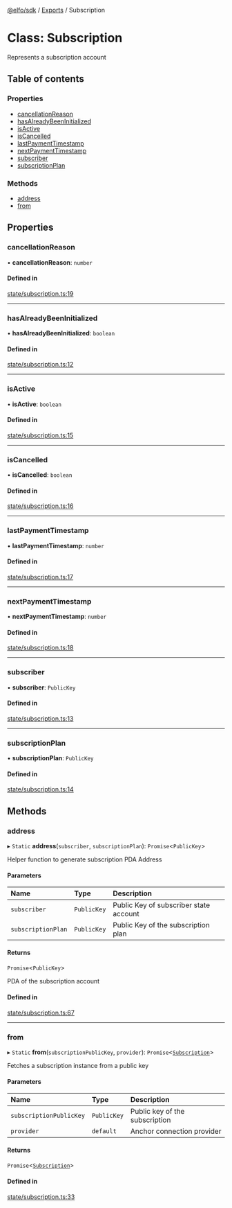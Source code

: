 [@elfo/sdk](../README.md) / [Exports](../modules.md) / Subscription

# Class: Subscription

Represents a subscription account

## Table of contents

### Properties

- [cancellationReason](Subscription.md#cancellationreason)
- [hasAlreadyBeenInitialized](Subscription.md#hasalreadybeeninitialized)
- [isActive](Subscription.md#isactive)
- [isCancelled](Subscription.md#iscancelled)
- [lastPaymentTimestamp](Subscription.md#lastpaymenttimestamp)
- [nextPaymentTimestamp](Subscription.md#nextpaymenttimestamp)
- [subscriber](Subscription.md#subscriber)
- [subscriptionPlan](Subscription.md#subscriptionplan)

### Methods

- [address](Subscription.md#address)
- [from](Subscription.md#from)

## Properties

### cancellationReason

• **cancellationReason**: `number`

#### Defined in

[state/subscription.ts:19](https://github.com/subrina-protocol/subrina-sdk/blob/21d16a2/src/state/subscription.ts#L19)

___

### hasAlreadyBeenInitialized

• **hasAlreadyBeenInitialized**: `boolean`

#### Defined in

[state/subscription.ts:12](https://github.com/subrina-protocol/subrina-sdk/blob/21d16a2/src/state/subscription.ts#L12)

___

### isActive

• **isActive**: `boolean`

#### Defined in

[state/subscription.ts:15](https://github.com/subrina-protocol/subrina-sdk/blob/21d16a2/src/state/subscription.ts#L15)

___

### isCancelled

• **isCancelled**: `boolean`

#### Defined in

[state/subscription.ts:16](https://github.com/subrina-protocol/subrina-sdk/blob/21d16a2/src/state/subscription.ts#L16)

___

### lastPaymentTimestamp

• **lastPaymentTimestamp**: `number`

#### Defined in

[state/subscription.ts:17](https://github.com/subrina-protocol/subrina-sdk/blob/21d16a2/src/state/subscription.ts#L17)

___

### nextPaymentTimestamp

• **nextPaymentTimestamp**: `number`

#### Defined in

[state/subscription.ts:18](https://github.com/subrina-protocol/subrina-sdk/blob/21d16a2/src/state/subscription.ts#L18)

___

### subscriber

• **subscriber**: `PublicKey`

#### Defined in

[state/subscription.ts:13](https://github.com/subrina-protocol/subrina-sdk/blob/21d16a2/src/state/subscription.ts#L13)

___

### subscriptionPlan

• **subscriptionPlan**: `PublicKey`

#### Defined in

[state/subscription.ts:14](https://github.com/subrina-protocol/subrina-sdk/blob/21d16a2/src/state/subscription.ts#L14)

## Methods

### address

▸ `Static` **address**(`subscriber`, `subscriptionPlan`): `Promise`<`PublicKey`\>

Helper function to generate subscription PDA Address

#### Parameters

| Name | Type | Description |
| :------ | :------ | :------ |
| `subscriber` | `PublicKey` | Public Key of subscriber state account |
| `subscriptionPlan` | `PublicKey` | Public Key of the subscription plan |

#### Returns

`Promise`<`PublicKey`\>

PDA of the subscription account

#### Defined in

[state/subscription.ts:67](https://github.com/subrina-protocol/subrina-sdk/blob/21d16a2/src/state/subscription.ts#L67)

___

### from

▸ `Static` **from**(`subscriptionPublicKey`, `provider`): `Promise`<[`Subscription`](Subscription.md)\>

Fetches a subscription instance from a public key

#### Parameters

| Name | Type | Description |
| :------ | :------ | :------ |
| `subscriptionPublicKey` | `PublicKey` | Public key of the subscription |
| `provider` | `default` | Anchor connection provider |

#### Returns

`Promise`<[`Subscription`](Subscription.md)\>

#### Defined in

[state/subscription.ts:33](https://github.com/subrina-protocol/subrina-sdk/blob/21d16a2/src/state/subscription.ts#L33)
